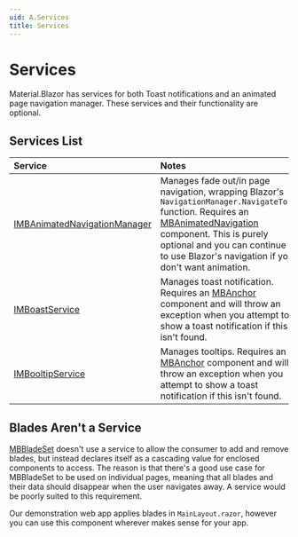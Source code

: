 ```yaml
---
uid: A.Services
title: Services
---
```

# Services

Material.Blazor has services for both Toast notifications and an animated page navigation manager. These services and their functionality are optional.

## Services List

| Service | Notes |
| :------ | :---- |
| [IMBAnimatedNavigationManager](xref:S.IMBAnimatedNavigationManager) | Manages fade out/in page navigation, wrapping Blazor's `NavigationManager.NavigateTo()` function. Requires an [MBAnimatedNavigation](xref:C.MBAnimatedNavigation) component. This is purely optional and you can continue to use Blazor's navigation if you don't want animation. |
| [IMBoastService](xref:S.IMBToastService) | Manages toast notification. Requires an [MBAnchor](xref:C.MBAnchor) component and will throw an exception when you attempt to show a toast notification if this isn't found. |
| [IMBooltipService](xref:S.IMBTooltipService) | Manages tooltips. Requires an [MBAnchor](xref:C.MBAnchor) component and will throw an exception when you attempt to show a toast notification if this isn't found. |

## Blades Aren't a Service

[MBBladeSet](xref:C.MBBladeSet) doesn't use a service to allow the consumer to add and remove blades, but instead declares itself as a cascading value for enclosed components to
access. The reason is that there's a good use case for MBBladeSet to be used on individual pages, meaning that all blades and their data should disappear when the user navigates
away. A service would be poorly suited to this requirement.

Our demonstration web app applies blades in `MainLayout.razor`, however you can use this component wherever makes sense for your app.